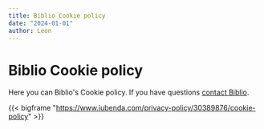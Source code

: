 ```yaml
---
title: Biblio Cookie policy
date: "2024-01-01"
author: Leon
---
```


# Biblio Cookie policy

Here you can Biblio's Cookie policy. If you have questions [contact Biblio](/contact-biblio).

{{< bigframe "https://www.iubenda.com/privacy-policy/30389876/cookie-policy" >}}
